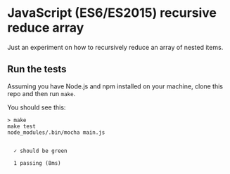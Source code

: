 # JavaScript (ES6/ES2015) recursive reduce array

Just an experiment on how to recursively reduce an array of nested items.

## Run the tests

Assuming you have Node.js and npm installed on your machine, clone this repo and then run `make`. 

You should see this:

```
> make
make test
node_modules/.bin/mocha main.js


  ✓ should be green

  1 passing (8ms)
```
